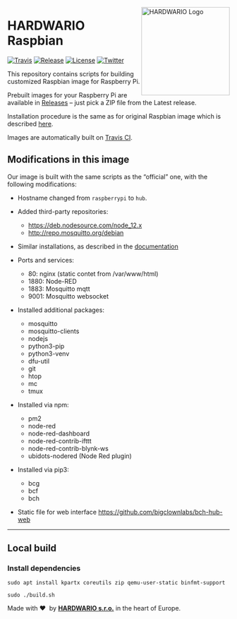 <a href="https://www.hardwario.com/"><img src="https://www.hardwario.com/ci/assets/hw-logo.svg" width="200" alt="HARDWARIO Logo" align="right"></a>

# HARDWARIO Raspbian

[![Travis](https://img.shields.io/travis/bigclownlabs/bc-raspbian/master.svg)](https://travis-ci.org/bigclownlabs/bc-raspbian)
[![Release](https://img.shields.io/github/release/bigclownlabs/bc-raspbian.svg)](https://github.com/bigclownlabs/bc-raspbian/releases)
[![License](https://img.shields.io/github/license/bigclownlabs/bc-raspbian.svg)](https://github.com/bigclownlabs/bc-raspbian/blob/master/LICENSE)
[![Twitter](https://img.shields.io/twitter/follow/hardwario_en.svg?style=social&label=Follow)](https://twitter.com/hardwario_en)

This repository contains scripts for building customized Raspbian image for Raspberry Pi.

Prebuilt images for your Raspberry Pi are available in [Releases](https://github.com/bigclownlabs/bc-raspbian/releases) – just pick a ZIP file from the Latest release.

Installation procedure is the same as for original Raspbian image which is described [here](https://www.raspberrypi.org/documentation/installation/installing-images/).

Images are automatically built on [Travis CI](https://travis-ci.org/bigclownlabs/bc-raspbian).

## Modifications in this image

Our image is built with the same scripts as the “official” one, with the following modifications:

* Hostname changed from `raspberrypi` to `hub`.

* Added third-party repositories:
    * https://deb.nodesource.com/node_12.x
    * http://repo.mosquitto.org/debian

* Similar installations, as described in the [documentation](https://doc.bigclown.com/tutorials/playground-setup/#playground-setup-on-ubuntu)
* Ports and services:
    * 80: nginx (static contet from /var/www/html)
    * 1880: Node-RED
	* 1883: Mosquitto mqtt
	* 9001: Mosquitto websocket

* Installed additional packages:
	* mosquitto
	* mosquitto-clients
	* nodejs
	* python3-pip
	* python3-venv
	* dfu-util
	* git
	* htop
	* mc
	* tmux

* Installed via npm:
	* pm2
    * node-red
	* node-red-dashboard
	* node-red-contrib-ifttt
	* node-red-contrib-blynk-ws
	* ubidots-nodered (Node Red plugin)

* Installed via pip3:
	* bcg
	* bcf
	* bch

* Static file for web interface https://github.com/bigclownlabs/bch-hub-web

---

## Local build

### Install dependencies

    sudo apt install kpartx coreutils zip qemu-user-static binfmt-support

	sudo ./build.sh


Made with &#x2764;&nbsp; by [**HARDWARIO s.r.o.**](https://www.hardwario.com/) in the heart of Europe.
